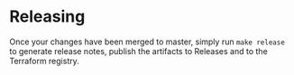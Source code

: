 
# Releasing

Once your changes have been merged to master, simply run `make release` to generate release notes, publish the artifacts to Releases and to the Terraform registry.
